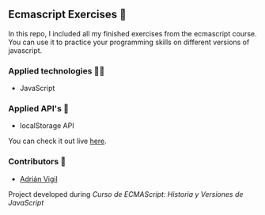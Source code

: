 ## Ecmascript Exercises 🚀

In this repo, I included all my finished exercises from the ecmascript course. You can use it to practice your programming skills on different versions of javascript.

### Applied technologies 🧑‍💻
- JavaScript

### Applied API's 🧩
- localStorage API

You can check it out live [here](https://insightvigil.github.io/[repository-name]/).

### Contributors 🤝
- [Adrián Vigil](https://github.com/insightvigil)

Project developed during _Curso de ECMAScript: Historia y Versiones de JavaScript_
